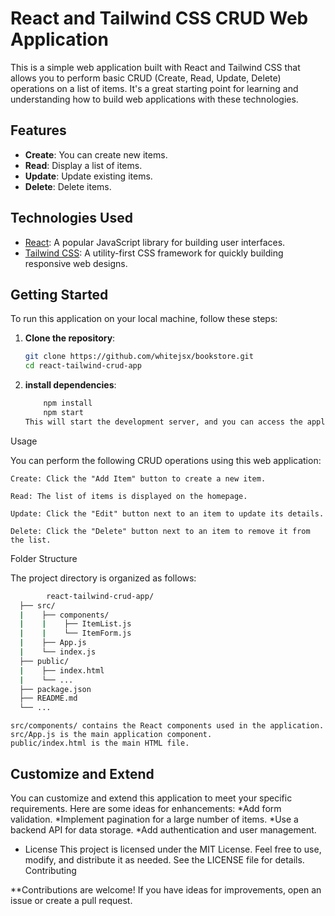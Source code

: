 # React and Tailwind CSS CRUD Web Application

This is a simple web application built with React and Tailwind CSS that allows you to perform basic CRUD (Create, Read, Update, Delete) operations on a list of items. It's a great starting point for learning and understanding how to build web applications with these technologies.

## Features

- **Create**: You can create new items.
- **Read**: Display a list of items.
- **Update**: Update existing items.
- **Delete**: Delete items.

## Technologies Used

- [React](https://reactjs.org/): A popular JavaScript library for building user interfaces.
- [Tailwind CSS](https://tailwindcss.com/): A utility-first CSS framework for quickly building responsive web designs.

## Getting Started

To run this application on your local machine, follow these steps:

1. **Clone the repository**:

   ```bash
   git clone https://github.com/whitejsx/bookstore.git
   cd react-tailwind-crud-app


2. **install dependencies**:
    ```bash
        npm install
        npm start
    This will start the development server, and you can access the application in your web browser at http://localhost:3000.

Usage

You can perform the following CRUD operations using this web application:

    Create: Click the "Add Item" button to create a new item.

    Read: The list of items is displayed on the homepage.

    Update: Click the "Edit" button next to an item to update its details.

    Delete: Click the "Delete" button next to an item to remove it from the list.

Folder Structure

The project directory is organized as follows:
```bash
        react-tailwind-crud-app/
  ├── src/
  |    ├── components/
  |    |    ├── ItemList.js
  |    |    └── ItemForm.js
  |    ├── App.js
  |    └── index.js
  ├── public/
  |    ├── index.html
  |    └── ...
  ├── package.json
  ├── README.md
  └── ...
```
    src/components/ contains the React components used in the application.
    src/App.js is the main application component.
    public/index.html is the main HTML file.


## Customize and Extend

You can customize and extend this application to meet your specific requirements. Here are some ideas for enhancements:
*Add form validation.
*Implement pagination for a large number of items.
*Use a backend API for data storage.
*Add authentication and user management.

- License
This project is licensed under the MIT License. Feel free to use, modify, and distribute it as needed. See the LICENSE file for details.
Contributing

**Contributions are welcome! If you have ideas for improvements, open an issue or create a pull request.
